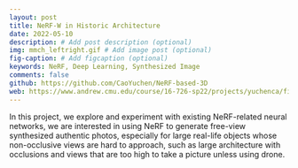 ```yaml
---
layout: post
title: NeRF-W in Historic Architecture
date: 2022-05-10
description: # Add post description (optional)
img: mmch_leftright.gif # Add image post (optional)
fig-caption: # Add figcaption (optional)
keywords: NeRF, Deep Learning, Synthesized Image
comments: false
github: https://github.com/CaoYuchen/NeRF-based-3D
web: https://www.andrew.cmu.edu/course/16-726-sp22/projects/yuchenca/final/index.html
---
```



In this project, we explore and experiment with existing NeRF-related neural networks, we are interested in using NeRF to generate free-view synthesized authentic photos, especially for large real-life objects whose non-occlusive views are hard to approach, such as large architecture with occlusions and views that are too high to take a picture unless using drone.
